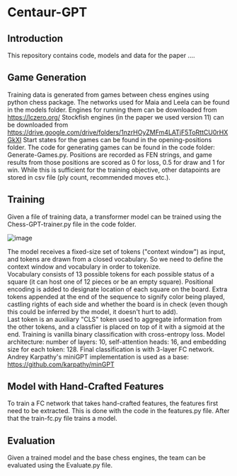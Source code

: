 # Centaur-GPT
## Introduction
This repository contains code, models and data for the paper ....


## Game Generation
Training data is generated from games between chess engines using python chess package. 
The networks used for Maia and Leela can be found in the models folder.
Engines for running them can be downloaded from https://lczero.org/
Stockfish engines (in the paper we used version 11) can be downloaded from https://drive.google.com/drive/folders/1nzrHOyZMFm4LATjF5ToRttCU0rHXGkXI
Start states for the games can be found in the opening-positions folder.
The code for generating games can be found in the code folder: Generate-Games.py.
Positions are recorded as FEN strings, and game results from those positions are scored as 0 for loss, 0.5 for draw and 1 for win. 
While this is sufficient for the training objective, other datapoints are stored in csv file (ply count, recommended moves etc.). 


## Training
Given a file of training data, a transformer model can be trained using the Chess-GPT-trainer.py file in the code folder.

![image](https://github.com/ReserveJudgement/Chess-GPT/assets/150562945/101224f5-a510-453f-857a-e4b7068b14d4)

The model receives a fixed-size set of tokens ("context window") as input, and tokens are drawn from a closed vocabulary. So we need to define the context window and vocabulary in order to tokenize.  
Vocabulary consists of 13 possible tokens for each possible status of a square (it can host one of 12 pieces or be an empty square). Positional encoding is added to designate location of each square on the board. Extra tokens appended at the end of the sequence to signify color being played, castling rights of each side and whether the board is in check (even though this could be inferred by the model, it doesn't hurt to add).  
Last token is an auxiliary "CLS" token used to aggregate information from the other tokens, and a classfier is placed on top of it with a sigmoid at the end.
Training is vanilla binary classification with cross-entropy loss.
Model architecture: number of layers: 10, self-attention heads: 16, and embedding size for each token: 128. Final classification is with 3-layer FC network.
Andrey Karpathy's miniGPT implementation is used as a base: https://github.com/karpathy/minGPT  

## Model with Hand-Crafted Features
To train a FC network that takes hand-crafted features, the features first need to be extracted.
This is done with the code in the features.py file.
After that the train-fc.py file trains a model.

## Evaluation
Given a trained model and the base chess engines, the team can be evaluated using the Evaluate.py file.
